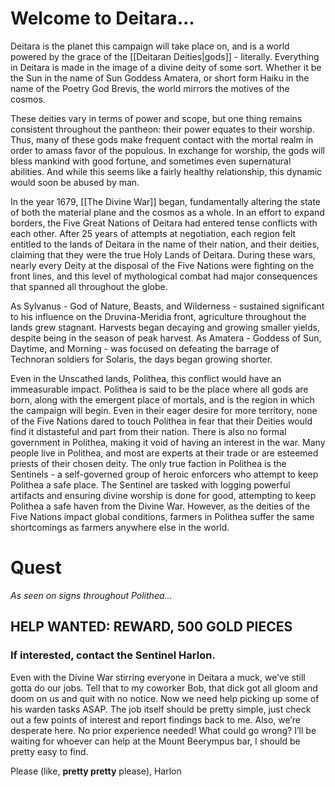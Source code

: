 # Welcome to Deitara...
Deitara is the planet this campaign will take place on, and is a world powered by the grace of the [[Deitaran Deities|gods]] - literally. Everything in Deitara is made in the image of a divine deity of some sort. Whether it be the Sun in the name of Sun Goddess Amatera, or short form Haiku in the name of the Poetry God Brevis, the world mirrors the motives of the cosmos.

These deities vary in terms of power and scope, but one thing remains consistent throughout the pantheon: their power equates to their worship. Thus, many of these gods make frequent contact with the mortal realm in order to amass favor of the populous. In exchange for worship, the gods will bless mankind with good fortune, and sometimes even supernatural abilities. And while this seems like a fairly healthy relationship, this dynamic would soon be abused by man.

In the year 1679, [[The Divine War]] began, fundamentally altering the state of both the material plane and the cosmos as a whole. In an effort to expand borders, the Five Great Nations of Deitara had entered tense conflicts with each other. After 25 years of attempts at negotiation, each region felt entitled to the lands of Deitara in the name of their nation, and their deities, claiming that they were the true Holy Lands of Deitara. During these wars, nearly every Deity at the disposal of the Five Nations were fighting on the front lines, and this level of mythological combat had major consequences that spanned all throughout the globe.

As Sylvanus - God of Nature, Beasts, and Wilderness - sustained significant to his influence on the Druvina-Meridia front, agriculture throughout the lands grew stagnant. Harvests began decaying and growing smaller yields, despite being in the season of peak harvest. As Amatera - Goddess of Sun, Daytime, and Morning - was focused on defeating the barrage of Technoran soldiers for Solaris, the days began growing shorter.

Even in the Unscathed lands, Polithea, this conflict would have an immeasurable impact. Polithea is said to be the place where all gods are born, along with the emergent place of mortals, and is the region in which the campaign will begin. Even in their eager desire for more territory, none of the Five Nations dared to touch Polithea in fear that their Deities would find it distasteful and part from their nation. There is also no formal government in Polithea, making it void of having an interest in the war. Many people live in Polithea, and most are experts at their trade or are esteemed priests of their chosen deity. The only true faction in Polithea is the Sentinels - a self-governed group of heroic enforcers who attempt to keep Polithea a safe place. The Sentinel are tasked with logging powerful artifacts and ensuring divine worship is done for good, attempting to keep Polithea a safe haven from the Divine War. However, as the deities of the Five Nations impact global conditions, farmers in Polithea suffer the same shortcomings as farmers anywhere else in the world. 

# Quest
_As seen on signs throughout Polithea…_
## HELP WANTED: REWARD, 500 GOLD PIECES
### If interested, contact the Sentinel Harlon.
Even with the Divine War stirring everyone in Deitara a muck, we’ve still gotta do our jobs. Tell that to my coworker Bob, that dick got all gloom and doom on us and quit with no notice. Now we need help picking up some of his warden tasks ASAP. The job itself should be pretty simple, just check out a few points of interest and report findings back to me. Also, we’re desperate here. No prior experience needed! What could go wrong? I’ll be waiting for whoever can help at the Mount Beerympus bar, I should be pretty easy to find. 

Please (like, **pretty pretty** please), 
Harlon